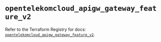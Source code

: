 # `opentelekomcloud_apigw_gateway_feature_v2`

Refer to the Terraform Registry for docs: [`opentelekomcloud_apigw_gateway_feature_v2`](https://registry.terraform.io/providers/opentelekomcloud/opentelekomcloud/1.36.35/docs/resources/apigw_gateway_feature_v2).

